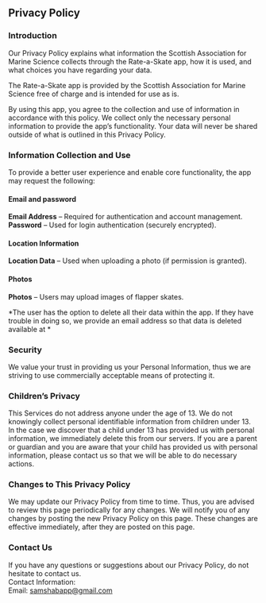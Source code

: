 Privacy Policy  
----------------

### Introduction  
Our Privacy Policy explains what information the Scottish Association for Marine Science collects through the Rate-a-Skate app, how it is used, and what choices you have regarding your data.

The Rate-a-Skate app is provided by the Scottish Association for Marine Science free of charge and is intended for use as is.

By using this app, you agree to the collection and use of information in accordance with this policy. We collect only the necessary personal information to provide the app’s functionality. Your data will never be shared outside of what is outlined in this Privacy Policy.

### Information Collection and Use  

To provide a better user experience and enable core functionality, the app may request the following:
 
#### Email and password

**Email Address** – Required for authentication and account management.
**Password** – Used for login authentication (securely encrypted).

#### Location Information  

**Location Data** – Used when uploading a photo (if permission is granted).

#### Photos

**Photos** – Users may upload images of flapper skates.

*The user has the option to delete all their data within the app. If they have trouble in doing so, we provide an email address so that data is deleted available at *

### Security  
We value your trust in providing us your Personal Information, thus we are striving to use commercially acceptable means of protecting it.

### Children’s Privacy  
This Services do not address anyone under the age of 13. We do not knowingly collect personal identifiable information from children under 13. In the case we discover that a child under 13 has provided us with personal information, we immediately delete this from our servers. If you  are a parent or guardian and you are aware that your child has provided us with personal information, please contact us so that we will be able to do necessary actions.  

### Changes to This Privacy Policy  
We may update our Privacy Policy from time to time. Thus, you are advised to review this page periodically for any changes. We will notify you of any changes by posting the new Privacy Policy on this page. These changes are effective immediately, after they are posted on this page.  

### Contact Us  
If you have any questions or suggestions about our Privacy Policy, do not hesitate to contact us.  
Contact Information:  
Email: samshabapp@gmail.com
